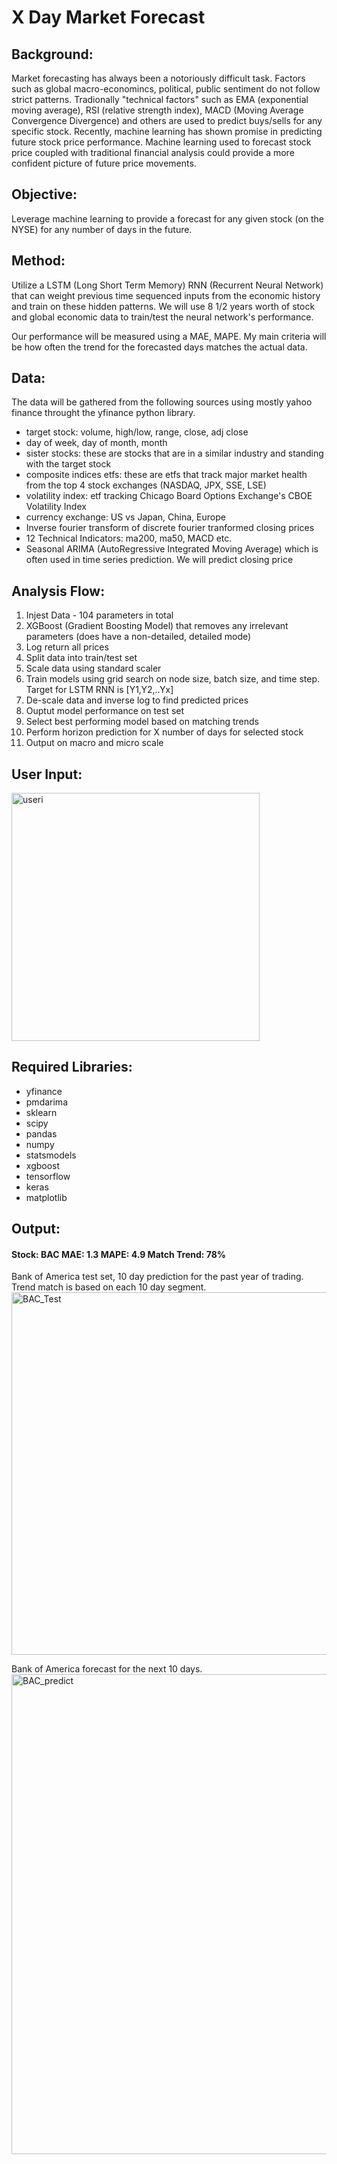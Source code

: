 # X Day Market Forecast
 
## Background:

Market forecasting has always been a notoriously difficult task. Factors such as global macro-economincs, political, public sentiment do not follow strict patterns. Tradionally "technical factors" such as EMA (exponential moving average), RSI (relative strength index), MACD (Moving Average Convergence Divergence) and others are used to predict buys/sells for any specific stock. Recently, machine learning has shown promise in predicting future stock price performance. Machine learning used to forecast stock price coupled with traditional financial analysis could provide a more confident picture of future price movements. 

## Objective:

Leverage machine learning to provide a forecast for any given stock (on the NYSE) for any number of days in the future.

## Method:

Utilize a LSTM (Long Short Term Memory) RNN (Recurrent Neural Network) that can weight previous time sequenced inputs from the economic history and train on these hidden patterns. We will use 8 1/2 years worth of stock and global economic data to train/test the neural network's performance. 

Our performance will be measured using a MAE, MAPE. My main criteria will be how often the trend for the forecasted days matches the actual data. 

## Data:
The data will be gathered from the following sources using mostly yahoo finance throught the yfinance python library.
- target stock: volume, high/low, range, close, adj close
- day of week, day of month, month
- sister stocks: these are stocks that are in a similar industry and standing with the target stock
- composite indices etfs: these are etfs that track major market health from the top 4 stock exchanges (NASDAQ, JPX, SSE, LSE)
- volatility index: etf tracking Chicago Board Options Exchange's CBOE Volatility Index
- currency exchange: US vs Japan, China, Europe
- Inverse fourier transform of discrete fourier tranformed closing prices
- 12 Technical Indicators: ma200, ma50, MACD etc.
- Seasonal ARIMA (AutoRegressive Integrated Moving Average) which is often used in time series prediction. We will predict closing price 

## Analysis Flow:

1) Injest Data - 104 parameters in total
2) XGBoost (Gradient Boosting Model) that removes any irrelevant parameters (does have a non-detailed, detailed mode)
3) Log return all prices
4) Split data into train/test set
5) Scale data using standard scaler
6) Train models using grid search on node size, batch size, and time step. Target for LSTM RNN is [Y1,Y2,..Yx] 
7) De-scale data and inverse log to find predicted prices
8) Ouptut model performance on test set
9) Select best performing model based on matching trends
10) Perform horizon prediction for X number of days for selected stock
11) Output on macro and micro scale


## User Input:

<img width="397" alt="useri" src="https://user-images.githubusercontent.com/43393452/80933432-ba160100-8d91-11ea-8ee0-3875fac5d2a6.PNG">


## Required Libraries:

- yfinance
- pmdarima
- sklearn
- scipy
- pandas
- numpy
- statsmodels
- xgboost
- tensorflow
- keras
- matplotlib

## Output:

#### Stock: BAC     MAE: 1.3     MAPE: 4.9     Match Trend: 78%

Bank of America test set, 10 day prediction for the past year of trading. Trend match is based on each 10 day segment. 
<img width="580" alt="BAC_Test" src="https://user-images.githubusercontent.com/43393452/80932870-5985c480-8d8f-11ea-928a-1d312d5626a1.PNG">

Bank of America forecast for the next 10 days. 
<img width="768" alt="BAC_predict" src="https://user-images.githubusercontent.com/43393452/80932845-44a93100-8d8f-11ea-8be8-102493798760.PNG">
